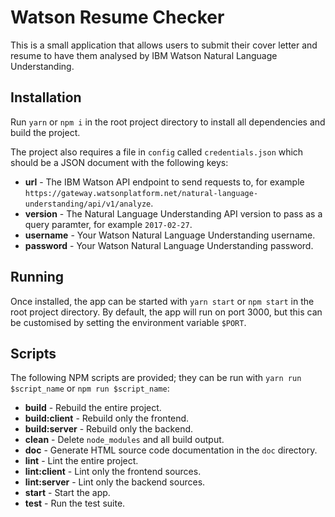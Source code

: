 # Watson Resume Checker

This is a small application that allows users to submit their cover letter and
resume to have them analysed by IBM Watson Natural Language Understanding.

## Installation

Run `yarn` or `npm i` in the root project directory to install all dependencies
and build the project.

The project also requires a file in `config` called `credentials.json`
which should be a JSON document with the following keys:

 * **url** - The IBM Watson API endpoint to send requests to, for example
   `https://gateway.watsonplatform.net/natural-language-understanding/api/v1/analyze`.
 * **version** - The Natural Language Understanding API version to pass as a
   query paramter, for example `2017-02-27`.
 * **username** - Your Watson Natural Language Understanding username.
 * **password** - Your Watson Natural Language Understanding password.

## Running

Once installed, the app can be started with `yarn start` or `npm start` in the
root project directory. By default, the app will run on port 3000, but this can
be customised by setting the environment variable `$PORT`.

## Scripts

The following NPM scripts are provided; they can be run with `yarn run
$script_name` or `npm run $script_name`:

 * **build** - Rebuild the entire project.
 * **build:client** - Rebuild only the frontend.
 * **build:server** - Rebuild only the backend.
 * **clean** - Delete `node_modules` and all build output.
 * **doc** - Generate HTML source code documentation in the `doc` directory.
 * **lint** - Lint the entire project.
 * **lint:client** - Lint only the frontend sources.
 * **lint:server** - Lint only the backend sources.
 * **start** - Start the app.
 * **test** - Run the test suite.
